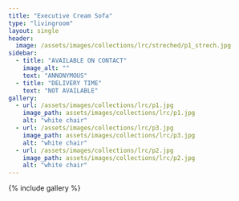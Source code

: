 ```yaml
---
title: "Executive Cream Sofa"
type: "livingroom"
layout: single
header:
  image: /assets/images/collections/lrc/streched/p1_strech.jpg
sidebar:
  - title: "AVAILABLE ON CONTACT"
    image_alt: ""
    text: "ANNONYMOUS"
  - title: "DELIVERY TIME"
    text: "NOT AVAILABLE"
gallery:
  - url: /assets/images/collections/lrc/p1.jpg
    image_path: assets/images/collections/lrc/p1.jpg
    alt: "white chair"
  - url: /assets/images/collections/lrc/p3.jpg
    image_path: assets/images/collections/lrc/p3.jpg
    alt: "white chair"
  - url: /assets/images/collections/lrc/p2.jpg
    image_path: assets/images/collections/lrc/p2.jpg
    alt: "white chair"
---
```


{% include gallery %}



